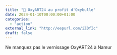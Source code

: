 ```yaml
---
title: "🎨 OxyART24 au profit d'Oxybulle"
date: 2024-01-10T00:00:00+01:00
categories: 
  - "action"
external_link: "http://eepurl.com/iZ0fIc"
draft: false
---
```

Ne manquez pas le vernissage OxyART24 à Namur
